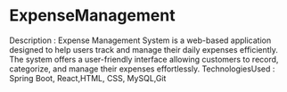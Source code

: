 # ExpenseManagement
Description : Expense Management System is a web-based application designed to help users track and manage their daily
expenses efficiently. The system offers a user-friendly interface allowing customers to record, categorize, and manage their expenses
effortlessly.
TechnologiesUsed : Spring Boot, React,HTML, CSS, MySQL,Git

